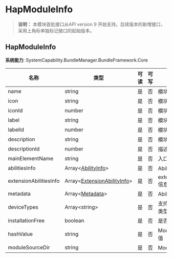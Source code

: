 # HapModuleInfo

> **说明：**
> 本模块首批接口从API version 9 开始支持。后续版本的新增接口，采用上角标单独标记接口的起始版本。

## HapModuleInfo

**系统能力**: SystemCapability.BundleManager.BundleFramework.Core

| 名称                              | 类型                                                         | 可读 | 可写 | 说明                 |
| --------------------------------- | ------------------------------------------------------------ | ---- | ---- | -------------------- |
| name                              | string                                                       | 是   | 否   | 模块名称             |
| icon                              | string                                                       | 是   | 否   | 模块图标             |
| iconId                            | number                                                       | 是   | 否   | 模块图标资源id       |
| label                             | string                                                       | 是   | 否   | 模块标签             |
| labelId                           | number                                                       | 是   | 否   | 模块标签资源id       |
| description                       | string                                                       | 是   | 否   | 模块描述信息         |
| descriptionId                     | number                                                       | 是   | 否   | 描述信息资源id       |
| mainElementName                   | string                                                       | 是   | 否   | 入口ability信息      |
| abilitiesInfo                     | Array\<[AbilityInfo](js-apis-bundleManager-abilityInfo.md)>         | 是   | 否   | Ability信息          |
| extensionAbilitiesInfo            | Array\<[ExtensionAbilityInfo](js-apis-bundleManager-extensionAbilityInfo.md)> | 是   | 否   | extensionAbility信息 |
| metadata                          | Array\<[Metadata](js-apis-bundleManager-metadata.md)>               | 是   | 否   | Ability的元信息      |
| deviceTypes                       | Array\<string>                                               | 是   | 否   | 支持运行的设备类型   |
| installationFree                  | boolean                                                      | 是   | 否   | 是否支持免安装       |
| hashValue                         | string                                                       | 是   | 否   | Module的Hash值              |
| moduleSourceDir | string   | 是   | 否   | Module的路径|

